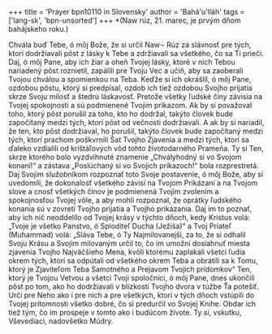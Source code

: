 +++
title = 'Prayer bpn10110 in Slovensky'
author = 'Bahá'u'lláh'
tags = ['lang-sk', 'bpn-unsorted']
+++
*(Naw rúz, 21. marec, je prvým dňom bahájskeho roku.)
 
 Chvála buď Tebe, ó môj Bože, že si určil Naw¬ Rúz za slávnosť pre tých, ktorí dodržiavali pôst z lásky k Tebe a zdržiavali sa všetkého, čo sa Ti prieči. Daj, ó môj Pane, aby ich žiar a oheň Tvojej lásky, ktoré v nich Tebou nariadený pôst roznietil, zapálili pre Tvoju Vec a učiň, aby sa zaoberali Tvojou chválou a spomienkou na Teba.
Keďže si ich okrášlil, ó môj Pane, ozdobou pôstu, ktorý si predpísal, ozdob ich tiež ozdobou Svojho prijatia skrze Svoju milosť a štedrú láskavosť. Pretože všetky ľudské činy závisia na Tvojej spokojnosti a sú podmienené Tvojim príkazom. Ak by si považoval toho, ktorý pôst porušil za toho, kto ho dodržal, takýto človek bude započítaný medzi tých, ktorí pôst od večnosti dodržiavali. A ak by si nariadil, že ten, kto pôst dodržiaval, ho porušil, takýto človek bude započítaný medzi tých, ktorí prachom poškvrnili Šat Tvojho Zjavenia a medzi tých, ktorí sa ďaleko vzdialili od krištáľových vôd tohto životodarného Prameňa.
Ty si Ten, skrze ktorého bolo vyzdvihnuté znamenie „Chvályhodný si vo Svojom konaní!“ a zástava „Poslúchaný si vo Svojich príkazoch!“ bola rozprestretá. Daj Svojim služobníkom rozpoznať toto Svoje postavenie, ó môj Bože, aby si uvedomili, že dokonalosť všetkého závisí na Tvojom Prikázaní a na Tvojom slove a cnosť všetkých činov je podmienená Tvojím zvolením a spokojnosťou Tvojej vôle, a aby mohli rozpoznal, že oprátky ľudského konania sú v zovretí Tvojho prijatia a Tvojho prikázania. Daj im to poznať, aby ich nič neoddelilo od Tvojej krásy v týchto dňoch, kedy Kristus volá: „Tvoje je všetko Panstvo, ó Sploditeľ Ducha (Ježiša)“ a Tvoj Priateľ (Muhammad) volá: „Sláva Tebe, ó Ty Najmilovanejší, za to, že si odhalil Svoju Krásu a Svojim milovaným určil to, čo im umožní dosiahnuť miesta zjavenia Tvojho Najväčšieho Mena, kvôli ktorému zaplakali všetci ľudia okrem tých, ktorí sa odpútali od všetkého okrem Teba a obrátili sa k Tomu, ktorý je Zjaviteľom Teba Samotného a Prejavom Tvojich prídomkov“
Ten, ktorý je Tvojou Vetvou a všetci Tvoji spoločníci, ó môj Pane, dnes ukončili pôst po tom, ako ho dodržiavali v blízkosti Tvojho dvora v túžbe Ťa potešiť. Urči pre Neho ako i pre nich a pre všetkých, ktorí v tých dňoch vstúpili do Tvojej prítomnosti všetko dobré, čo si predurčil vo Svojej Knihe. Obdar ich tiež tým, čo im prospeje v tomto ako i budúcom živote.
Ty si, vskutku, Vševediaci, nadovšetko Múdry.

